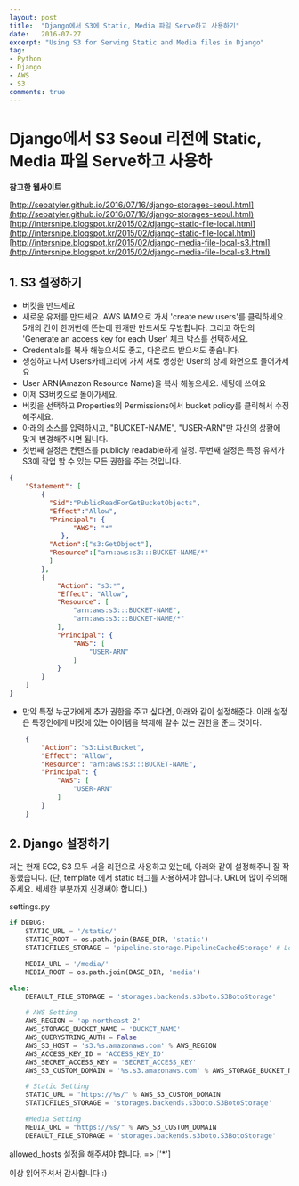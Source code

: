```yaml
---
layout: post
title:  "Django에서 S3에 Static, Media 파일 Serve하고 사용하기"
date:   2016-07-27
excerpt: "Using S3 for Serving Static and Media files in Django"
tag:
- Python
- Django
- AWS
- S3
comments: true
---
```


# Django에서 S3 Seoul 리전에 Static, Media 파일 Serve하고 사용하

**참고한 웹사이트**

[http://sebatyler.github.io/2016/07/16/django-storages-seoul.html](http://sebatyler.github.io/2016/07/16/django-storages-seoul.html)
[http://intersnipe.blogspot.kr/2015/02/django-static-file-local.html](http://intersnipe.blogspot.kr/2015/02/django-static-file-local.html)
[http://intersnipe.blogspot.kr/2015/02/django-media-file-local-s3.html](http://intersnipe.blogspot.kr/2015/02/django-media-file-local-s3.html)


## 1. S3 설정하기

 - 버킷을 만드세요
 - 새로운 유저를 만드세요. AWS IAM으로 가서 'create new users'를 클릭하세요. 5개의 칸이 한꺼번에 뜬는데 한개만 만드셔도 무방합니다. 그리고 하단의  'Generate an access key for each User' 체크 박스를 선택하세요.
 - Credentials를 복사 해놓으셔도 좋고, 다운로드 받으셔도 좋습니다.
 - 생성하고 나서 Users카테고리에 가서 새로 생성한 User의 상세 화면으로 들어가세요
 - User ARN(Amazon Resource Name)을 복사 해놓으세요. 세팅에 쓰여요
 - 이제 S3버킷으로 돌아가세요.
 - 버킷을 선택하고 Properties의  Permissions에서 bucket policy를 클릭해서 수정해주세요.
 - 아래의 소스를 입력하시고, "BUCKET-NAME", "USER-ARN"만 자신의 상황에 맞게 변경해주시면 됩니다.
 - 첫번째 설정은 컨텐츠를  publicly readable하게 설정. 두번째 설정은 특정 유저가 S3에 작업 할 수 있는 모든 권한을 주는 것입니다.

```json
{
    "Statement": [
        {
          "Sid":"PublicReadForGetBucketObjects",
          "Effect":"Allow",
          "Principal": {
                "AWS": "*"
             },
          "Action":["s3:GetObject"],
          "Resource":["arn:aws:s3:::BUCKET-NAME/*"
          ]
        },
        {
            "Action": "s3:*",
            "Effect": "Allow",
            "Resource": [
                "arn:aws:s3:::BUCKET-NAME",
                "arn:aws:s3:::BUCKET-NAME/*"
            ],
            "Principal": {
                "AWS": [
                    "USER-ARN"
                ]
            }
        }
    ]
}
```

 - 만약 특정 누군가에게 추가 권한을 주고 싶다면, 아래와 같이 설정해준다. 아래 설정은 특정인에게 버킷에 있는 아이템을 복제해 갈수 있는 권한을 준느 것이다.

```json
    {
        "Action": "s3:ListBucket",
        "Effect": "Allow",
        "Resource": "arn:aws:s3:::BUCKET-NAME",
        "Principal": {
            "AWS": [
                "USER-ARN"
            ]
        }
    }
```


## 2. Django 설정하기

저는 현재 EC2, S3 모두 서울 리전으로 사용하고 있는데, 아래와 같이 설정해주니 잘 작동했습니다.
(단, template 에서 static 태그를 사용하셔야 합니다. URL에 많이 주의해주세요. 세세한 부분까지 신경써야 합니다.)

settings.py

```python
if DEBUG:
    STATIC_URL = '/static/'
    STATIC_ROOT = os.path.join(BASE_DIR, 'static')
    STATICFILES_STORAGE = 'pipeline.storage.PipelineCachedStorage' # Local, 즉 DEBUG=True 일 경우 pipeline 사용

    MEDIA_URL = '/media/'
    MEDIA_ROOT = os.path.join(BASE_DIR, 'media')

else:
    DEFAULT_FILE_STORAGE = 'storages.backends.s3boto.S3BotoStorage'

    # AWS Setting
    AWS_REGION = 'ap-northeast-2'
    AWS_STORAGE_BUCKET_NAME = 'BUCKET_NAME'
    AWS_QUERYSTRING_AUTH = False
    AWS_S3_HOST = 's3.%s.amazonaws.com' % AWS_REGION
    AWS_ACCESS_KEY_ID = 'ACCESS_KEY_ID'
    AWS_SECRET_ACCESS_KEY = 'SECRET_ACCESS_KEY'
    AWS_S3_CUSTOM_DOMAIN = '%s.s3.amazonaws.com' % AWS_STORAGE_BUCKET_NAME

    # Static Setting
    STATIC_URL = "https://%s/" % AWS_S3_CUSTOM_DOMAIN
    STATICFILES_STORAGE = 'storages.backends.s3boto.S3BotoStorage'

    #Media Setting
    MEDIA_URL = "https://%s/" % AWS_S3_CUSTOM_DOMAIN
    DEFAULT_FILE_STORAGE = 'storages.backends.s3boto.S3BotoStorage'
```

allowed_hosts 설정을 해주셔야 합니다. => ['\*']

이상 읽어주셔서 감사합니다 :)

